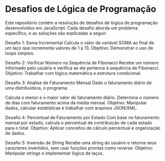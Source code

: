 # Desafios de Lógica de Programação
<p>Este repositório contém a resolução de desafios de lógica de programação desenvolvidos em JavaScript. Cada desafio aborda um problema específico, e as soluções são explicadas a seguir:</p>

Desafio 1: Soma Incremental
Calcula o valor da variável SOMA ao final de um laço que incrementa valores de 1 a 13.
Objetivo: Demonstrar o uso de loops simples.

Desafio 2: Verificar Número na Sequência de Fibonacci
Recebe um número informado pelo usuário e verifica se ele pertence à sequência de Fibonacci.
Objetivo: Trabalhar com lógica matemática e estrutura condicional.

Desafio 3: Análise de Faturamento Mensal
Dado o faturamento diário de uma distribuidora, o programa:

Calcula o menor e o maior valor de faturamento diário.
Determina o número de dias com faturamento acima da média mensal.
Objetivo: Manipular dados, calcular estatísticas e trabalhar com arquivos JSON/XML.

Desafio 4: Percentual de Faturamento por Estado
Com base no faturamento mensal por estado, calcula o percentual de contribuição de cada estado para o total.
Objetivo: Aplicar conceitos de cálculo percentual e organização de dados.

Desafio 5: Inversão de String
Recebe uma string do usuário e retorna seus caracteres invertidos, sem usar funções prontas como reverse.
Objetivo: Manipular strings e implementar lógica de laços.

